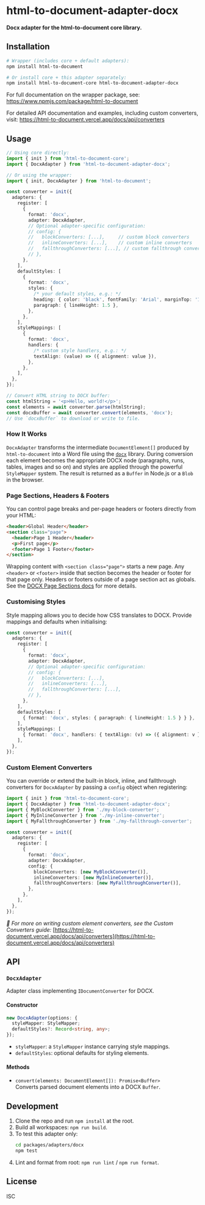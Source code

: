 # html-to-document-adapter-docx

**Docx adapter for the html-to-document core library.**

## Installation

```bash
# Wrapper (includes core + default adapters):
npm install html-to-document

# Or install core + this adapter separately:
npm install html-to-document-core html-to-document-adapter-docx
```

For full documentation on the wrapper package, see:  
https://www.npmjs.com/package/html-to-document

For detailed API documentation and examples, including custom converters, visit:
https://html-to-document.vercel.app/docs/api/converters

## Usage

```ts
// Using core directly:
import { init } from 'html-to-document-core';
import { DocxAdapter } from 'html-to-document-adapter-docx';

// Or using the wrapper:
import { init, DocxAdapter } from 'html-to-document';

const converter = init({
  adapters: {
    register: [
      {
        format: 'docx',
        adapter: DocxAdapter,
        // Optional adapter-specific configuration:
        // config: {
        //   blockConverters: [...],     // custom block converters
        //   inlineConverters: [...],    // custom inline converters
        //   fallthroughConverters: [...], // custom fallthrough converters
        // },
      },
    ],
    defaultStyles: [
      {
        format: 'docx',
        styles: {
          /* your default styles, e.g.: */
          heading: { color: 'black', fontFamily: 'Arial', marginTop: '10px' },
          paragraph: { lineHeight: 1.5 },
        },
      },
    ],
    styleMappings: [
      {
        format: 'docx',
        handlers: {
          /* custom style handlers, e.g.: */
          textAlign: (value) => ({ alignment: value }),
        },
      },
    ],
  },
});

// Convert HTML string to DOCX buffer:
const htmlString = '<p>Hello, world!</p>';
const elements = await converter.parse(htmlString);
const docxBuffer = await converter.convert(elements, 'docx');
// Use `docxBuffer` to download or write to file.
```

### How It Works

`DocxAdapter` transforms the intermediate `DocumentElement[]` produced by
`html-to-document` into a Word file using the
[`docx`](https://www.npmjs.com/package/docx) library. During conversion each
element becomes the appropriate DOCX node (paragraphs, runs, tables, images and
so on) and styles are applied through the powerful `StyleMapper` system. The
result is returned as a `Buffer` in Node.js or a `Blob` in the browser.

### Page Sections, Headers & Footers

You can control page breaks and per-page headers or footers directly from your
HTML:

```html
<header>Global Header</header>
<section class="page">
  <header>Page 1 Header</header>
  <p>First page</p>
  <footer>Page 1 Footer</footer>
</section>
```

Wrapping content with `<section class="page">` starts a new page. Any `<header>`
or `<footer>` inside that section becomes the header or footer for that page
only. Headers or footers outside of a page section act as globals. See the
[DOCX Page Sections docs](https://html-to-document.vercel.app/docs/api/docx-pages)
for more details.

### Customising Styles

Style mapping allows you to decide how CSS translates to DOCX. Provide mappings
and defaults when initialising:

```ts
const converter = init({
  adapters: {
    register: [
      {
        format: 'docx',
        adapter: DocxAdapter,
        // Optional adapter-specific configuration:
        // config: {
        //   blockConverters: [...],
        //   inlineConverters: [...],
        //   fallthroughConverters: [...],
        // },
      },
    ],
    defaultStyles: [
      { format: 'docx', styles: { paragraph: { lineHeight: 1.5 } } },
    ],
    styleMappings: [
      { format: 'docx', handlers: { textAlign: (v) => ({ alignment: v }) } },
    ],
  },
});
```

### Custom Element Converters

You can override or extend the built-in block, inline, and fallthrough converters for `DocxAdapter` by passing a `config` object when registering:

```ts
import { init } from 'html-to-document-core';
import { DocxAdapter } from 'html-to-document-adapter-docx';
import { MyBlockConverter } from './my-block-converter';
import { MyInlineConverter } from './my-inline-converter';
import { MyFallthroughConverter } from './my-fallthrough-converter';

const converter = init({
  adapters: {
    register: [
      {
        format: 'docx',
        adapter: DocxAdapter,
        config: {
          blockConverters: [new MyBlockConverter()],
          inlineConverters: [new MyInlineConverter()],
          fallthroughConverters: [new MyFallthroughConverter()],
        },
      },
    ],
  },
});
```

_📖 For more on writing custom element converters, see the Custom Converters guide:_
[https://html-to-document.vercel.app/docs/api/converters](https://html-to-document.vercel.app/docs/api/converters)

## API

### `DocxAdapter`

Adapter class implementing `IDocumentConverter` for DOCX.

#### Constructor

```ts
new DocxAdapter(options: {
  styleMapper: StyleMapper;
  defaultStyles?: Record<string, any>;
});
```

- `styleMapper`: a `StyleMapper` instance carrying style mappings.
- `defaultStyles`: optional defaults for styling elements.

#### Methods

- `convert(elements: DocumentElement[]): Promise<Buffer>`  
  Converts parsed document elements into a DOCX `Buffer`.

## Development

1. Clone the repo and run `npm install` at the root.
2. Build all workspaces: `npm run build`.
3. To test this adapter only:
   ```bash
   cd packages/adapters/docx
   npm test
   ```
4. Lint and format from root: `npm run lint` / `npm run format`.

## License

ISC
